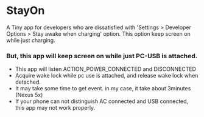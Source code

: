 # StayOn

A Tiny app for developers who are dissatisfied with 
'Settings > Developer Options > Stay awake when charging' option.
This option keep screen on while just charging.


### But, this app will keep screen on while just PC-USB is attached.

- This app will listen ACTION_POWER_CONNECTED and DISCONNECTED
- Acquire wake lock while pc use is attached, and release wake lock when detached.
- It may take some time to get event. in my case, it take about 3minutes (Nexus 5x)
- If your phone can not distinguish AC connected and USB connected, this app may not work properly.
